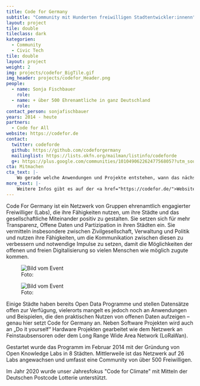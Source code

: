 ```yaml
---
title: Code for Germany
subtitle: "Community mit Hunderten freiwilligen Stadtentwickler:innenn"
layout: project
tile: double
tileclass: dark
kategorien:
  - Community
  - Civic Tech
tile: double
layout: project
weight: 2
img: projects/codefor_BigTile.gif
img_header: projects/codefor_Header.png
people:
  - name: Sonja Fischbauer  
    role: 
  - name: + über 500 Ehrenamtliche in ganz Deutschland
    role:
contact_person: sonjafischbauer
years: 2014 - heute
partners:
  - Code for All
website: https://codefor.de
contact:
  twitter: codeforde
  github: https://github.com/codeforgermany
  mailinglist: https://lists.okfn.org/mailman/listinfo/codeforde
  g+: https://plus.google.com/communities/101049062262477568057?utm_source=chrome_ntp_icon&utm_medium=chrome_app&utm_campaign=chrome
cta: Mitmachen
cta_text: |-
    Wo gerade welche Anwendungen und Projekte entstehen, wann das nächste Treffen stattfindet und wie man mitmachen kann, erfährst Du durch einen Klick auf die jeweilige Stadt auf unserer <a href="https://codefor.de/">Deutschlandkarte</a>.
more_text: |-
    Weitere Infos gibt es auf der <a href="https://codefor.de/">Website</a> von Code for Germany.
---
```


Code For Germany ist ein Netzwerk von Gruppen ehrenamtlich engagierter Freiwilliger (Labs), die ihre Fähigkeiten nutzen, um ihre Städte und das gesellschaftliche Miteinander positiv zu gestalten. Sie setzen sich für mehr Transparenz, Offene Daten und Partizipation in ihren Städten ein. Sie vermitteln insbesondere zwischen Zivilgesellschaft, Verwaltung und Politik und nutzen ihre Fähigkeiten, um die Kommunikation zwischen diesen zu verbessern und notwendige Impulse zu setzen, damit die Möglichkeiten der offenen und freien Digitalisierung so vielen Menschen wie möglich zugute kommen.

<div class="two-img offset-lg-2">
  <figure class="license">
        <img alt="Bild vom Event" src="/files/projects/codefor_img_1.jpg">
        <figcaption>Foto:</figcaption>
    </figure>
    <figure class="license">
        <img alt="Bild vom Event" src="/files/projects/codefor_img_2.jpg">
        <figcaption>Foto: </figcaption>
    </figure>
</div>

Einige Städte haben bereits Open Data Programme und stellen Datensätze offen zur Verfügung, vielerorts mangelt es jedoch noch an Anwendungen und Beispielen, die den praktischen Nutzen von offenen Daten aufzeigen – genau hier setzt Code for Germany an. Neben Software Projekten wird auch an „Do it yourself“ Hardware Projekten gearbeitet wie dem Netzwerk an Feinstaubsensoren oder dem Long Range Wide Area Network (LoRaWan).

Gestartet wurde das Programm im Februar 2014 mit der Gründung von Open Knowledge Labs in 8 Städten. Mittlerweile ist das Netzwerk auf 26 Labs angewachsen und umfasst eine Community von über 500 Freiwilligen. 

Im Jahr 2020 wurde unser Jahresfokus "Code for Climate" mit Mitteln der Deutschen Postcode Lotterie unterstützt.

